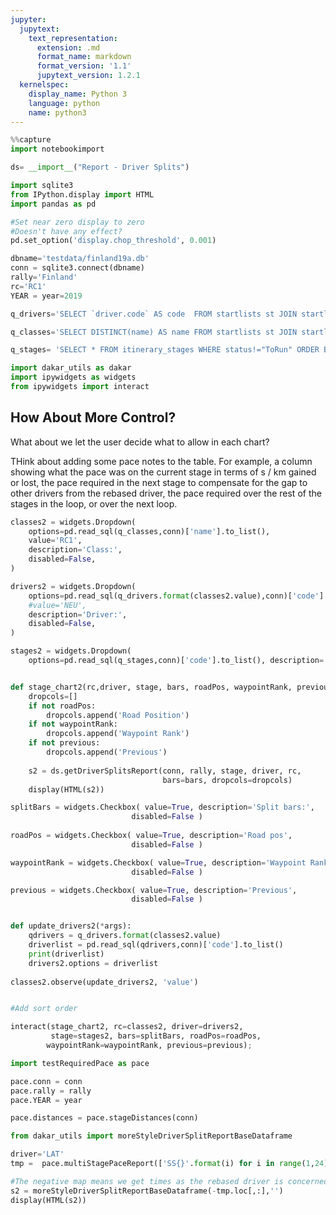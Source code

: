```yaml
---
jupyter:
  jupytext:
    text_representation:
      extension: .md
      format_name: markdown
      format_version: '1.1'
      jupytext_version: 1.2.1
  kernelspec:
    display_name: Python 3
    language: python
    name: python3
---
```


```python
%%capture
import notebookimport

ds= __import__("Report - Driver Splits")
```

```python
import sqlite3
from IPython.display import HTML
import pandas as pd

#Set near zero display to zero
#Doesn't have any effect?
pd.set_option('display.chop_threshold', 0.001)

dbname='testdata/finland19a.db'
conn = sqlite3.connect(dbname)
rally='Finland'
rc='RC1'
YEAR = year=2019
```

```python
q_drivers='SELECT `driver.code` AS code  FROM startlists st JOIN startlist_classes sc ON sc.entryid = st.entryid AND name="{}"'

q_classes='SELECT DISTINCT(name) AS name FROM startlists st JOIN startlist_classes sc ON sc.entryid = st.entryid'

q_stages= 'SELECT * FROM itinerary_stages WHERE status!="ToRun" ORDER BY Number'
```

```python
import dakar_utils as dakar
import ipywidgets as widgets
from ipywidgets import interact
```

## How About More Control?

What about we let the user decide what to allow in each chart?


THink about adding some pace notes to the table. For example, a column showing what the pace was on the current stage in terms of s / km gained or lost, the pace required in the next stage to compensate for the gap to other drivers from the rebased driver, the pace required over the rest of the stages in the loop, or over the next loop.

```python
classes2 = widgets.Dropdown(
    options=pd.read_sql(q_classes,conn)['name'].to_list(),
    value='RC1',
    description='Class:',
    disabled=False,
)

drivers2 = widgets.Dropdown(
    options=pd.read_sql(q_drivers.format(classes2.value),conn)['code'].to_list(),
    #value='NEU',
    description='Driver:',
    disabled=False,
)

stages2 = widgets.Dropdown(
    options=pd.read_sql(q_stages,conn)['code'].to_list(), description='Stage:', disabled=False)


def stage_chart2(rc,driver, stage, bars, roadPos, waypointRank, previous):
    dropcols=[]
    if not roadPos:
        dropcols.append('Road Position')
    if not waypointRank:
        dropcols.append('Waypoint Rank')
    if not previous:
        dropcols.append('Previous')
        
    s2 = ds.getDriverSplitsReport(conn, rally, stage, driver, rc,
                                  bars=bars, dropcols=dropcols)
    display(HTML(s2))

splitBars = widgets.Checkbox( value=True, description='Split bars:',
                           disabled=False )
    
roadPos = widgets.Checkbox( value=True, description='Road pos',
                           disabled=False )

waypointRank = widgets.Checkbox( value=True, description='Waypoint Rank',
                           disabled=False )

previous = widgets.Checkbox( value=True, description='Previous',
                           disabled=False )


def update_drivers2(*args):
    qdrivers = q_drivers.format(classes2.value)
    driverlist = pd.read_sql(qdrivers,conn)['code'].to_list()
    print(driverlist)
    drivers2.options = driverlist
    
classes2.observe(update_drivers2, 'value')


#Add sort order

interact(stage_chart2, rc=classes2, driver=drivers2,
         stage=stages2, bars=splitBars, roadPos=roadPos,
        waypointRank=waypointRank, previous=previous);
```

```python
import testRequiredPace as pace
```

```python
pace.conn = conn
pace.rally = rally
pace.YEAR = year

pace.distances = pace.stageDistances(conn)
```

```python
from dakar_utils import moreStyleDriverSplitReportBaseDataframe

driver='LAT'
tmp =  pace.multiStagePaceReport(['SS{}'.format(i) for i in range(1,24)], driver )

#The negative map means we get times as the rebased driver is concerned...
s2 = moreStyleDriverSplitReportBaseDataframe(-tmp.loc[,:],'')
display(HTML(s2))

```

```python

```

```python

```

